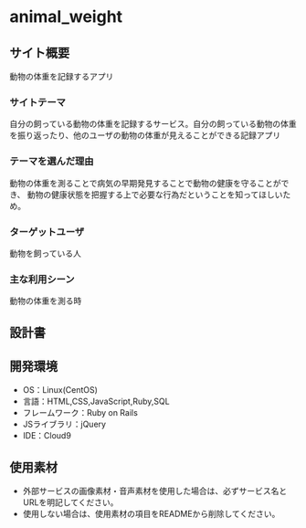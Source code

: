 # animal_weight

## サイト概要
動物の体重を記録するアプリ
### サイトテーマ
自分の飼っている動物の体重を記録するサービス。自分の飼っている動物の体重を振り返ったり、他のユーザの動物の体重が見えることができる記録アプリ

### テーマを選んだ理由
動物の体重を測ることで病気の早期発見することで動物の健康を守ることができ、
動物の健康状態を把握する上で必要な行為だということを知ってほしいため。

### ターゲットユーザ
動物を飼っている人

### 主な利用シーン
動物の体重を測る時

## 設計書


## 開発環境
- OS：Linux(CentOS)
- 言語：HTML,CSS,JavaScript,Ruby,SQL
- フレームワーク：Ruby on Rails
- JSライブラリ：jQuery
- IDE：Cloud9

## 使用素材
- 外部サービスの画像素材・音声素材を使用した場合は、必ずサービス名とURLを明記してください。
- 使用しない場合は、使用素材の項目をREADMEから削除してください。
